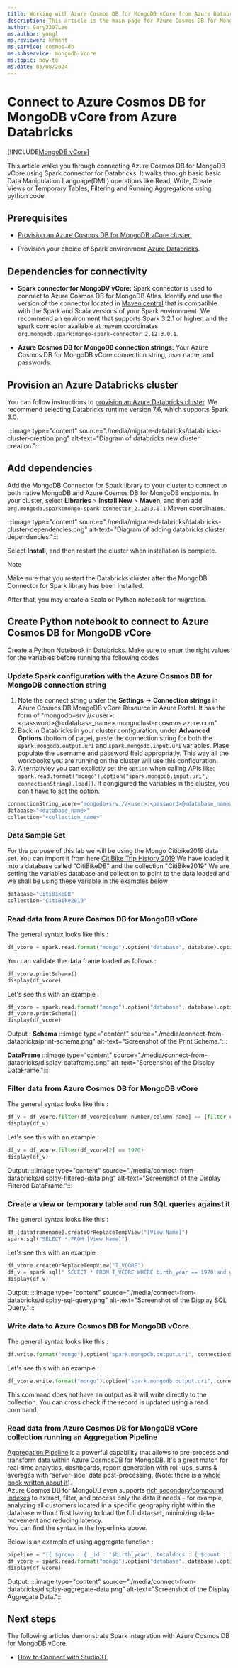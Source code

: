 ```yaml
---
title: Working with Azure Cosmos DB for MongoDB vCore from Azure Databricks
description: This article is the main page for Azure Cosmos DB for MongoDB vCore integration from Azure Databricks.
author: Gary3207Lee
ms.author: yongl
ms.reviewer: krmeht
ms.service: cosmos-db
ms.subservice: mongodb-vcore
ms.topic: how-to
ms.date: 03/08/2024
---
```


# Connect to Azure Cosmos DB for MongoDB vCore from Azure Databricks
[!INCLUDE[MongoDB vCore](./introduction.md)]

This article walks you through connecting Azure Cosmos DB for MongoDB vCore using Spark connector for Databricks. It walks through basic  basic Data Manipulation Language(DML) operations like Read, Write, Create Views or Temporary Tables, Filtering and Running Aggregations using python code.

## Prerequisites
* [Provision an Azure Cosmos DB for MongoDB vCore cluster.](quickstart-portal.md)

* Provision your choice of Spark environment [Azure Databricks](/azure/databricks/scenarios/quickstart-create-databricks-workspace-portal).

## Dependencies for connectivity
* **Spark connector for MongoDV vCore:**
  Spark connector is used to connect to Azure Cosmos DB for MongoDB Atlas.  Identify and use the version of the connector located in [Maven central](hhttps://mvnrepository.com/artifact/org.mongodb.spark/mongo-spark-connector) that is compatible with the Spark and Scala versions of your Spark environment. We recommend an environment that supports Spark 3.2.1 or higher, and the spark connector available at maven coordinates `org.mongodb.spark:mongo-spark-connector_2.12:3.0.1`.

* **Azure Cosmos DB for MongoDB connection strings:** Your Azure Cosmos DB for MongoDB vCore connection string, user name, and passwords.

## Provision an Azure Databricks cluster

You can follow instructions to [provision an Azure Databricks cluster](/azure/databricks/scenarios/quickstart-create-databricks-workspace-portal). We recommend selecting Databricks runtime version 7.6, which supports Spark 3.0.

:::image type="content" source="./media/migrate-databricks/databricks-cluster-creation.png" alt-text="Diagram of databricks new cluster creation.":::


## Add dependencies

Add the MongoDB Connector for Spark library to your cluster to connect to both native MongoDB and Azure Cosmos DB for MongoDB endpoints. In your cluster, select **Libraries** > **Install New** > **Maven**, and then add `org.mongodb.spark:mongo-spark-connector_2.12:3.0.1` Maven coordinates.

:::image type="content" source="./media/migrate-databricks/databricks-cluster-dependencies.png" alt-text="Diagram of adding databricks cluster dependencies.":::

Select **Install**, and then restart the cluster when installation is complete.

> [!NOTE]
> Make sure that you restart the Databricks cluster after the MongoDB Connector for Spark library has been installed.

After that, you may create a Scala or Python notebook for migration.

## Create Python notebook to connect to Azure Cosmos DB for MongoDB vCore

Create a Python Notebook in Databricks. Make sure to enter the right values for the variables before running the following codes

### Update Spark configuration with the Azure Cosmos DB for MongoDB connection string

1. Note the connect string under the **Settings** -> **Connection strings** in Azure Cosmos DB MongoDB vCore Resource in Azure Portal. It has the form of "mongodb+srv://\<user>\:\<password>\@\<database_name>.mongocluster.cosmos.azure.com"
2. Back in Databricks in your cluster configuration, under **Advanced Options** (bottom of page), paste the connection string for both the `spark.mongodb.output.uri` and `spark.mongodb.input.uri` variables. Plase populate the username and password field appropriatly. This way all the workbooks you are running on the cluster will use this configuration. 
3. Alternativley you can explictly set the `option` when calling APIs like: `spark.read.format("mongo").option("spark.mongodb.input.uri", connectionString).load()`. If congigured the variables in the cluster, you don't have to set the option.

```python
connectionString_vcore="mongodb+srv://<user>:<password>@<database_name>.mongocluster.cosmos.azure.com/?tls=true&authMechanism=SCRAM-SHA-256&retrywrites=false&maxIdleTimeMS=120000"
database="<database_name>"
collection="<collection_name>"
```

### Data Sample Set

For the purpose of this lab we will be using the Mongo Citibike2019 data set. You can import it from here
[CitiBike Trip History 2019](https://citibikenyc.com/system-data)
We have loaded it into a database called "CitiBikeDB" and the collection "CitiBike2019"
We are setting the variables database and collection to point to the data loaded and we shall be using these variable in the examples below
```python
database="CitiBikeDB"
collection="CitiBike2019"
```

### Read data from Azure Cosmos DB for MongoDB vCore

The general syntax looks like this :
```python
df_vcore = spark.read.format("mongo").option("database", database).option("spark.mongodb.input.uri", connectionString_vcore).option("collection",collection).load()
```

You can validate the data frame loaded as follows :
```python
df_vcore.printSchema()
display(df_vcore)
```

Let's see this with an example :
```python
df_vcore = spark.read.format("mongo").option("database", database).option("spark.mongodb.input.uri", connectionString_vcore).option("collection",collection).load()
df_vcore.printSchema()
display(df_vcore)
```

Output :
**Schema**
 :::image type="content" source="./media/connect-from-databricks/print-schema.png" alt-text="Screenshot of the Print Schema.":::

**DataFrame**
 :::image type="content" source="./media/connect-from-databricks/display-dataframe.png" alt-text="Screenshot of the Display DataFrame.":::

### Filter data from Azure Cosmos DB for MongoDB vCore

The general syntax looks like this :
```python
df_v = df_vcore.filter(df_vcore[column number/column name] == [filter condition])
display(df_v)
```

Let's see this with an example :
```python
df_v = df_vcore.filter(df_vcore[2] == 1970)
display(df_v)
```

Output:
 :::image type="content" source="./media/connect-from-databricks/display-filtered-data.png" alt-text="Screenshot of the Display Filtered DataFrame.":::

### Create a view or temporary table and run SQL queries against it

The general syntax looks like this :
```python
df_[dataframename].createOrReplaceTempView("[View Name]")
spark.sql("SELECT * FROM [View Name]")
```

Let's see this with an example :
```python
df_vcore.createOrReplaceTempView("T_VCORE")
df_v = spark.sql(" SELECT * FROM T_VCORE WHERE birth_year == 1970 and gender == 2 ")
display(df_v)
```

Output:
 :::image type="content" source="./media/connect-from-databricks/display-sql-query.png" alt-text="Screenshot of the Display SQL Query.":::

### Write data to Azure Cosmos DB for MongoDB vCore

The general syntax looks like this :
```python
df.write.format("mongo").option("spark.mongodb.output.uri", connectionString).option("database",database).option("collection","<collection_name>").mode("append").save()
```

Let's see this with an example :
```python
df_vcore.write.format("mongo").option("spark.mongodb.output.uri", connectionString_vcore).option("database",database).option("collection","CitiBike2019").mode("append").save()
```

This command does not have an output as it will write directly to the collection. You can cross check if the record is updated using a read command.

### Read data from Azure Cosmos DB for MongoDB vCore collection running an Aggregation Pipeline

[Aggregation Pipeline](../tutorial-aggregation.md) is a powerful capability that allows to pre-process and transform data within Azure CosmosDB for MongoDB. It's a great match for  real-time analytics, dashboards, report generation with roll-ups, sums & averages with 'server-side' data post-processing. (Note: there is a [whole book written about it](https://www.practical-mongodb-aggregations.com/front-cover.html)).  <br/>
Azure Cosmos DB for MongoDB even supports [rich secondary/compound indexes](../indexing.md) to extract, filter, and process only the data it needs – for example, analyzing all customers located in a specific geography right within the database without first having to load the full data-set, minimizing data-movement and reducing latency. <br/>
You can find the syntax in the hyperlinks above. 

Below is an example of using aggregate function :

```python
pipeline = "[{ $group : { _id : '$birth_year', totaldocs : { $count : 1 }, totalduration: {$sum: '$tripduration'}} }]"
df_vcore = spark.read.format("mongo").option("database", database).option("spark.mongodb.input.uri", connectionString_vcore).option("collection",collection).option("pipeline", pipeline).load()
display(df_vcore)
```

Output:
 :::image type="content" source="./media/connect-from-databricks/display-aggregate-data.png" alt-text="Screenshot of the Display Aggregate Data.":::

## Next steps

The following articles demonstrate Spark integration with Azure Cosmos DB for MongoDB vCore. 
 
* [How to Connect with Studio3T](how-to-connect-studio-3t.md)

